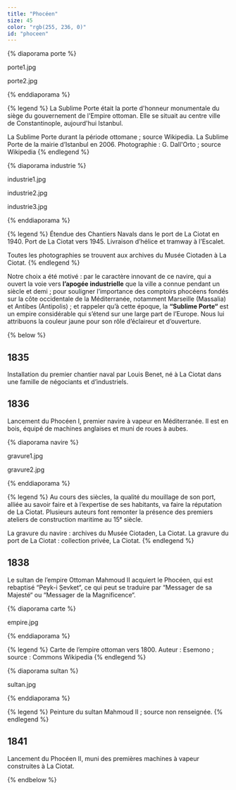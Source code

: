 ```yaml
---
title: "Phocéen"
size: 45
color: "rgb(255, 236, 0)"
id: "phoceen"
---
```

{% diaporama porte %}

porte1.jpg

porte2.jpg

{% enddiaporama %}

{% legend %}
La Sublime Porte était la porte d'honneur monumentale du siège du gouvernement de l'Empire ottoman. Elle se situait au centre ville de Constantinople, aujourd'hui Istanbul. 

La Sublime Porte durant la période ottomane ; source Wikipedia.
La Sublime Porte de la mairie d’Istanbul en 2006.
Photographie : G. Dall'Orto ; source Wikipedia
{% endlegend %}

{% diaporama industrie %}

industrie1.jpg

industrie2.jpg

industrie3.jpg

{% enddiaporama %}


{% legend %}
Étendue des Chantiers Navals dans le port de La Ciotat en 1940.
Port de La Ciotat vers 1945.
Livraison d’hélice et tramway à l’Escalet.

Toutes les photographies se trouvent aux archives du Musée Ciotaden à La Ciotat.
{% endlegend %}

Notre choix a été motivé :
par le caractère innovant de ce navire, qui a ouvert la voie vers **l’apogée industrielle** que la ville a connue pendant un siècle et demi ;
pour souligner l’importance des comptoirs phocéens fondés sur la côte occidentale de la Méditerranée, notamment Marseille (Massalia) et Antibes (Antipolis) ;
et rappeler qu’à cette époque, la **“Sublime Porte“** est un empire considérable qui s’étend sur une large part de l’Europe.
Nous lui attribuons la couleur jaune pour son rôle d’éclaireur et d’ouverture.

{% below %}

1835
----

Installation du premier chantier naval par Louis Benet, né à La Ciotat dans une famille de négociants et d’industriels.

1836
----

Lancement du Phocéen I, premier navire à vapeur en Méditerranée. Il est en bois, équipé de machines anglaises et muni de roues à aubes.

{% diaporama navire %}

gravure1.jpg

gravure2.jpg

{% enddiaporama %}

{% legend %}
Au cours des siècles, la qualité du mouillage de son port, alliée au savoir faire et à l’expertise de ses habitants, va faire la réputation de La Ciotat. Plusieurs auteurs font remonter la présence des premiers ateliers de construction maritime au 15ᵉ siècle.

La gravure du navire : archives du Musée Ciotaden, La Ciotat. 
La gravure du port de La Ciotat : collection privée, La Ciotat.
{% endlegend %}


1838
--------------

Le sultan de l’empire Ottoman Mahmoud II acquiert le Phocéen, qui est rebaptisé “Peyk-i Șevket“, ce qui peut se traduire par “Messager de sa Majesté“ ou “Messager de la Magnificence“.

{% diaporama carte %}

empire.jpg

{% enddiaporama %}

{% legend %}
Carte de l’empire ottoman vers 1800.
Auteur : Esemono ; source : Commons Wikipedia
{% endlegend %}

{% diaporama sultan %}

sultan.jpg

{% enddiaporama %}

{% legend %}
Peinture du sultan Mahmoud II ; source non renseignée.
{% endlegend %}


1841
--------------

Lancement du Phocéen II, muni des premières machines à vapeur construites à La Ciotat.

{% endbelow %}
